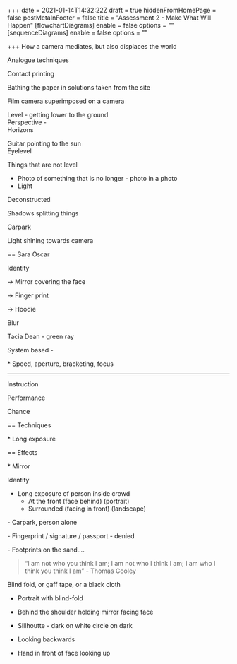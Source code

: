 +++
date = 2021-01-14T14:32:22Z
draft = true
hiddenFromHomePage = false
postMetaInFooter = false
title = "Assessment 2 - Make What Will Happen"
[flowchartDiagrams]
enable = false
options = ""
[sequenceDiagrams]
enable = false
options = ""

+++
How a camera mediates, but also displaces the world

Analogue techniques

Contact printing

Bathing the paper in solutions taken from the site

Film camera superimposed on a camera

Level - getting lower to the ground  
Perspective -  
Horizons

Guitar pointing to the sun  
Eyelevel

Things that are not level

* Photo of something that is no longer - photo in a photo
* Light

Deconstructed

Shadows splitting things

Carpark

Light shining towards camera

== Sara Oscar

Identity

\-> Mirror covering the face

\-> Finger print

\-> Hoodie

Blur

Tacia Dean - green ray

System based - 

\* Speed, aperture, bracketing, focus

___

Instruction

Performance

Chance

== Techniques

\* Long exposure

== Effects

\* Mirror

Identity

* Long exposure of person inside crowd
  * At the front (face behind) (portrait)
  * Surrounded (facing in front) (landscape)

\- Carpark, person alone

\- Fingerprint / signature / passport - denied

\- Footprints on the sand....

> “I am not who you think I am; I am not who I think I am; I am who I think you think I am” - Thomas Cooley

Blind fold, or gaff tape, or a black cloth

* Portrait with blind-fold
* Behind the shoulder holding mirror facing face

* Sillhoutte - dark on white circle on dark


* Looking backwards
* Hand in front of face looking up